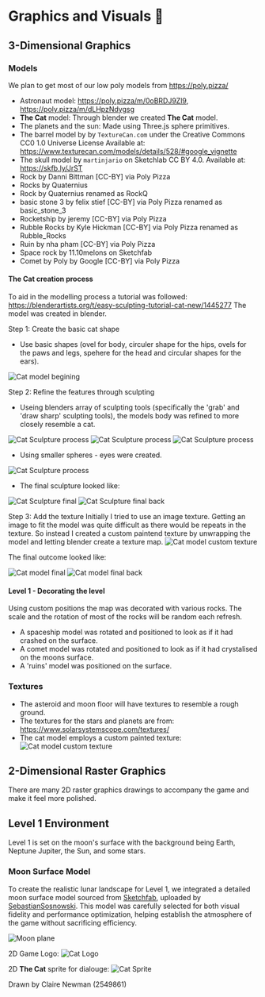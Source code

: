 # Graphics and Visuals  :art:


## 3-Dimensional Graphics


### Models
We plan to get most of our low poly models from https://poly.pizza/
- Astronaut model: https://poly.pizza/m/0oBRDJ9Zl9, https://poly.pizza/m/dLHpzNdygsg
- **The Cat** model: Through blender we created **The Cat** model.
- The planets and the sun: Made using Three.js sphere primitives. 
- The barrel model by by `TextureCan.com` under the Creative Commons CC0 1.0 Universe License Available at: https://www.texturecan.com/models/details/528/#google_vignette
- The skull model by `martinjario` on Sketchlab CC BY 4.0. Available at: https://skfb.ly/JrST
- Rock by Danni Bittman [CC-BY] via Poly Pizza
- Rocks by Quaternius
- Rock by Quaternius renamed as RockQ
- basic stone 3 by felix stief [CC-BY] via Poly Pizza renamed as basic_stone_3
- Rocketship by jeremy [CC-BY] via Poly Pizza
- Rubble Rocks by Kyle Hickman [CC-BY] via Poly Pizza renamed as Rubble_Rocks
- Ruin by nha pham [CC-BY] via Poly Pizza
- Space rock by 11.10melons on Sketchfab
- Comet by Poly by Google [CC-BY] via Poly Pizza



#### **The Cat** creation process

To aid in the modelling process a tutorial was followed: https://blenderartists.org/t/easy-sculpting-tutorial-cat-new/1445277
The model was created in blender.

Step 1: Create the basic cat shape
- Use basic shapes (ovel for body, circuler shape for the hips, ovels for the paws and legs, spehere for the head and circular shapes for the ears).

![Cat model begining](media/TheCatBasicShape.jpg)
  
Step 2: Refine the features through sculpting
- Useing blenders array of sculpting tools (specifically the 'grab' and 'draw sharp' sculpting tools), the models body was refined to more closely resemble a cat.

![Cat Sculpture process](media/TheCatSculpted1.jpg)
![Cat Sculpture process](media/TheCatSculpted2.jpg)
![Cat Sculpture process](media/TheCatSculpted3.jpg)

- Using smaller spheres - eyes were created.

![Cat Sculpture process](media/TheCatSculpted4.jpg)

- The final sculpture looked like:
  
![Cat Sculpture final](media/TheCatSculpture.png)
![Cat Sculpture final back](media/TheCatSculptureBack.png)

Step 3: Add the texture
Initially I tried to use an image texture. Getting an image to fit the model was quite difficult as there would be repeats in the texture. 
So instead I created a custom paintend texture by unwrapping the model and letting blender create a texture map.
![Cat model custom texture](media/TheCatTextureMap.png)

The final outcome looked like:

![Cat model final](media/TheCatModel.png)
![Cat model final back](media/TheCatModelBack.png)


#### Level 1 - Decorating the level
Using custom positions the map was decorated with various rocks. The scale and the rotation of most of the rocks will be random each refresh.
- A spaceship model was rotated and positioned to look as if it had crashed on the surface.
- A comet model was rotated and positioned to look as if it had crystalised on the moons surface.
- A 'ruins' model was positioned on the surface.



  
### Textures
- The asteroid and moon floor will have textures to resemble a rough ground.
- The textures for the stars and planets are from: https://www.solarsystemscope.com/textures/ 
- The cat model employs a custom painted texture:
![Cat model custom texture](media/TheCatTextureMap.png)

## 2-Dimensional Raster Graphics
There are many 2D raster graphics drawings to accompany the game and make it feel more polished.

## Level 1 Environment

Level 1 is set on the moon's surface with the background being Earth, Neptune Jupiter, the Sun, and some stars.

### Moon Surface Model
To create the realistic lunar landscape for Level 1, we integrated a detailed moon surface model sourced from [Sketchfab](https://sketchfab.com/3d-models/moon-petavius-crater-ce9c009b517b421eab8c8429b536382f), uploaded by [SebastianSosnowski](https://sketchfab.com/SebastianSosnowski). This model was carefully selected for both visual fidelity and performance optimization, helping establish the atmosphere of the game without sacrificing efficiency.


![Moon plane](media/moon-plane.png)

2D Game Logo:
![Cat Logo](media/SpacePawsOdyssey.png)

2D **The Cat** sprite for dialouge:
![Cat Sprite](media/SpaceCat.png)

Drawn by Claire Newman (2549861)


